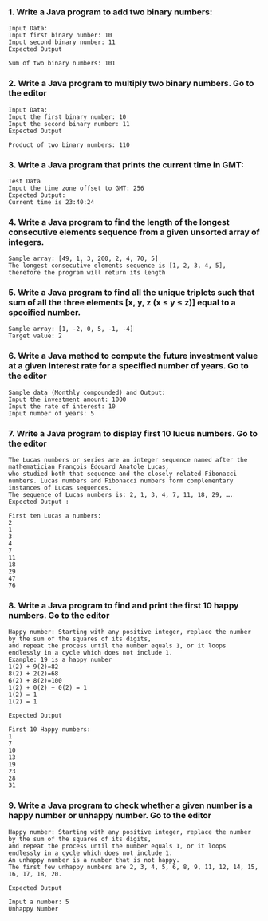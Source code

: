 ### 1. Write a Java program to add two binary numbers:
    Input Data:
    Input first binary number: 10
    Input second binary number: 11
    Expected Output
    
    Sum of two binary numbers: 101


### 2. Write a Java program to multiply two binary numbers. Go to the editor
    Input Data:
    Input the first binary number: 10
    Input the second binary number: 11
    Expected Output
    
    Product of two binary numbers: 110

### 3. Write a Java program that prints the current time in GMT:
    Test Data
    Input the time zone offset to GMT: 256
    Expected Output:
    Current time is 23:40:24

### 4. Write a Java program to find the length of the longest consecutive elements sequence from a given unsorted array of integers.
    Sample array: [49, 1, 3, 200, 2, 4, 70, 5] 
    The longest consecutive elements sequence is [1, 2, 3, 4, 5], therefore the program will return its length

### 5. Write a Java program to find all the unique triplets such that sum of all the three elements [x, y, z (x ≤ y ≤ z)] equal to a specified number.
    Sample array: [1, -2, 0, 5, -1, -4]
    Target value: 2 

### 6. Write a Java method to compute the future investment value at a given interest rate for a specified number of years. Go to the editor
    Sample data (Monthly compounded) and Output:
    Input the investment amount: 1000
    Input the rate of interest: 10
    Input number of years: 5

### 7. Write a Java program to display first 10 lucus numbers. Go to the editor
    The Lucas numbers or series are an integer sequence named after the mathematician François Édouard Anatole Lucas, 
    who studied both that sequence and the closely related Fibonacci numbers. Lucas numbers and Fibonacci numbers form complementary 
    instances of Lucas sequences.
    The sequence of Lucas numbers is: 2, 1, 3, 4, 7, 11, 18, 29, ….
    Expected Output :
    
    First ten Lucas a numbers:                                              
    2                                                                       
    1                                                                       
    3                                                                       
    4                                                                       
    7                                                                       
    11                                                                      
    18                                                                      
    29                                                                      
    47                                                                      
    76
    
### 8. Write a Java program to find and print the first 10 happy numbers. Go to the editor
    Happy number: Starting with any positive integer, replace the number by the sum of the squares of its digits, 
    and repeat the process until the number equals 1, or it loops endlessly in a cycle which does not include 1.
    Example: 19 is a happy number
    1(2) + 9(2)=82
    8(2) + 2(2)=68
    6(2) + 8(2)=100
    1(2) + 0(2) + 0(2) = 1
    1(2) = 1
    1(2) = 1
    
    Expected Output
    
    First 10 Happy numbers:                                                 
    1                                                                       
    7                                                                       
    10                                                                      
    13                                                                      
    19                                                                      
    23                                                                      
    28                                                                      
    31   
    
    
### 9. Write a Java program to check whether a given number is a happy number or unhappy number. Go to the editor
    Happy number: Starting with any positive integer, replace the number by the sum of the squares of its digits, 
    and repeat the process until the number equals 1, or it loops endlessly in a cycle which does not include 1.
    An unhappy number is a number that is not happy.
    The first few unhappy numbers are 2, 3, 4, 5, 6, 8, 9, 11, 12, 14, 15, 16, 17, 18, 20.
    
    Expected Output
    
    Input a number: 5                                                       
    Unhappy Number